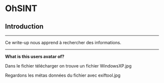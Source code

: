 # OhSINT #

## Introduction ## 
***
Ce write-up nous apprend à rechercher des informations.

***
**What is this users avatar of?**

Dans le fichier télécharger on trouve un fichier WindowsXP.jpg

Regardons les métas données du fichier avec exiftool.jpg
